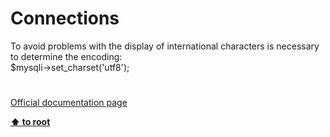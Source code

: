 # Connections




<div class="phpcode"><span class="html">
To avoid problems with the display of international characters is necessary to determine the encoding:<br>$mysqli-&gt;set_charset(&apos;utf8&apos;);</span>
</div>
  

#

[Official documentation page](https://www.php.net/manual/en/mysqli.quickstart.connections.php)

**[⬆ to root](/)**